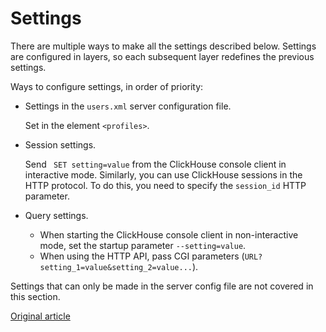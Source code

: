 <a name="settings"></a>

# Settings

There are multiple ways to make all the settings described below.
Settings are configured in layers, so each subsequent layer redefines the previous settings.

Ways to configure settings, in order of priority:

- Settings in the `users.xml` server configuration file.

    Set in the element `<profiles>`.

- Session settings.

    Send ` SET setting=value` from the ClickHouse console client in interactive mode.
Similarly, you can use ClickHouse sessions in the HTTP protocol. To do this, you need to specify the `session_id` HTTP parameter.

- Query settings.
    - When starting the ClickHouse console client in non-interactive mode, set the startup parameter `--setting=value`.
    - When using the HTTP API, pass CGI parameters (`URL?setting_1=value&setting_2=value...`).

Settings that can only be made in the server config file are not covered in this section.


[Original article](https://clickhouse.yandex/docs/en/operations/settings/) <!--hide-->
